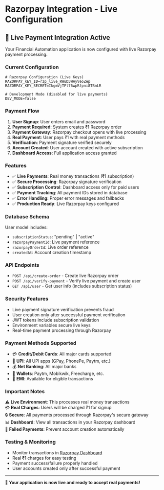 # Razorpay Integration - Live Configuration

## 🚀 **Live Payment Integration Active**

Your Financial Automation application is now configured with live Razorpay payment processing.

### **Current Configuration**

```env
# Razorpay Configuration (Live Keys)
RAZORPAY_KEY_ID=rzp_live_RWuD5WAyVeoZep
RAZORPAY_KEY_SECRET=IkgmVjTFl76wpRfpni8TBnLR

# Development Mode (disabled for live payments)
DEV_MODE=false
```

### **Payment Flow**

1. **User Signup**: User enters email and password
2. **Payment Required**: System creates ₹1 Razorpay order
3. **Payment Gateway**: Razorpay checkout opens with live processing
4. **Real Payment**: User pays ₹1 with real payment methods
5. **Verification**: Payment signature verified securely
6. **Account Created**: User account created with active subscription
7. **Dashboard Access**: Full application access granted

### **Features**

- ✅ **Live Payments**: Real money transactions (₹1 subscription)
- ✅ **Secure Processing**: Razorpay signature verification
- ✅ **Subscription Control**: Dashboard access only for paid users
- ✅ **Payment Tracking**: All payment IDs stored in database
- ✅ **Error Handling**: Proper error messages and fallbacks
- ✅ **Production Ready**: Live Razorpay keys configured

### **Database Schema**

User model includes:
- `subscriptionStatus`: "pending" | "active"
- `razorpayPaymentId`: Live payment reference
- `razorpayOrderId`: Live order reference
- `createdAt`: Account creation timestamp

### **API Endpoints**

- `POST /api/create-order` - Create live Razorpay order
- `POST /api/verify-payment` - Verify live payment and create user
- `GET /api/user` - Get user info (includes subscription status)

### **Security Features**

- Live payment signature verification prevents fraud
- User creation only after successful payment verification
- JWT tokens include subscription validation
- Environment variables secure live keys
- Real-time payment processing through Razorpay

### **Payment Methods Supported**

- 💳 **Credit/Debit Cards**: All major cards supported
- 📱 **UPI**: All UPI apps (GPay, PhonePe, Paytm, etc.)
- 💰 **Net Banking**: All major banks
- 🏦 **Wallets**: Paytm, Mobikwik, Freecharge, etc.
- 💸 **EMI**: Available for eligible transactions

### **Important Notes**

⚠️ **Live Environment**: This processes real money transactions  
💳 **Real Charges**: Users will be charged ₹1 for signup  
🔒 **Secure**: All payments processed through Razorpay's secure gateway  
📊 **Dashboard**: View all transactions in your Razorpay dashboard  
🚫 **Failed Payments**: Prevent account creation automatically  

### **Testing & Monitoring**

- Monitor transactions in [Razorpay Dashboard](https://dashboard.razorpay.com/)
- Real ₹1 charges for easy testing
- Payment success/failure properly handled
- User accounts created only after successful payment

---

**🎉 Your application is now live and ready to accept real payments!**